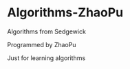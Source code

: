 # Algorithms-ZhaoPu
Algorithms from Sedgewick  

Programmed by ZhaoPu

Just for learning algorithms
